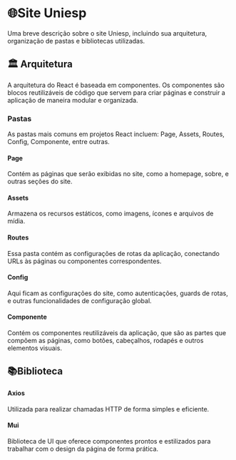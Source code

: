 
# 🌐Site Uniesp

Uma breve descrição sobre o site Uniesp, incluindo sua arquitetura, organização de pastas e bibliotecas utilizadas.



## 🏛️ Arquitetura

A arquitetura do React é baseada em componentes.
Os componentes são blocos reutilizáveis de código que servem para criar páginas e construir a aplicação de maneira modular e organizada.

### Pastas

As pastas mais comuns em projetos React incluem:
Page, Assets, Routes, Config, Componente, entre outras.

#### Page
Contém as páginas que serão exibidas no site, como a homepage, sobre, e outras seções do site.

#### Assets

Armazena os recursos estáticos, como imagens, ícones e arquivos de mídia.

#### Routes
Essa pasta contém as configurações de rotas da aplicação, conectando URLs às páginas ou componentes correspondentes.

#### Config 
Aqui ficam as configurações do site, como autenticações, guards de rotas, e outras funcionalidades de configuração global.

#### Componente
Contém os componentes reutilizáveis da aplicação, que são as partes que compõem as páginas, como botões, cabeçalhos, rodapés e outros elementos visuais.



## 📚Biblioteca 


#### Axios
Utilizada para realizar chamadas HTTP de forma simples e eficiente.

#### Mui 
Biblioteca de UI que oferece componentes prontos e estilizados para trabalhar com o design da página de forma prática.

